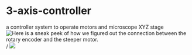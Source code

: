 # 3-axis-controller
a controller system to operate motors and microscope XYZ stage
![Here is a sneak peek of how we figured out the connection between the rotary encoder and the steeper motor.](stepper_motor.gif) / ![](stepper_motor.gif)
